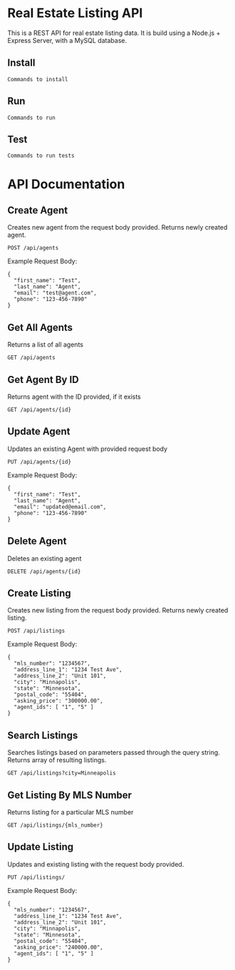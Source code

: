 # Real Estate Listing API

This is a REST API for real estate listing data. It is build using a Node.js + Express Server, with a MySQL database.

## Install

    Commands to install

## Run

    Commands to run

## Test

    Commands to run tests

# API Documentation

## Create Agent

Creates new agent from the request body provided. Returns newly created agent.

    POST /api/agents

Example Request Body:

```
{
  "first_name": "Test",
  "last_name": "Agent",
  "email": "test@agent.com",
  "phone": "123-456-7890"
}
```

## Get All Agents

Returns a list of all agents

    GET /api/agents

## Get Agent By ID

Returns agent with the ID provided, if it exists

    GET /api/agents/{id}

## Update Agent

Updates an existing Agent with provided request body

    PUT /api/agents/{id}

Example Request Body:

```
{
  "first_name": "Test",
  "last_name": "Agent",
  "email": "updated@email.com",
  "phone": "123-456-7890"
}
```

## Delete Agent

Deletes an existing agent

    DELETE /api/agents/{id}

## Create Listing

Creates new listing from the request body provided. Returns newly created listing.

    POST /api/listings

Example Request Body:

```
{
  "mls_number": "1234567",
  "address_line_1": "1234 Test Ave",
  "address_line_2": "Unit 101",
  "city": "Minnapolis",
  "state": "Minnesota",
  "postal_code": "55404",
  "asking_price": "300000.00",
  "agent_ids": [ "1", "5" ]
}
```

## Search Listings

Searches listings based on parameters passed through the query string. Returns array of resulting listings.

    GET /api/listings?city=Minneapolis

## Get Listing By MLS Number

Returns listing for a particular MLS number

    GET /api/listings/{mls_number}

## Update Listing

Updates and existing listing with the request body provided.

    PUT /api/listings/

Example Request Body:

```
{
  "mls_number": "1234567",
  "address_line_1": "1234 Test Ave",
  "address_line_2": "Unit 101",
  "city": "Minnapolis",
  "state": "Minnesota",
  "postal_code": "55404",
  "asking_price": "240000.00",
  "agent_ids": [ "1", "5" ]
}
```
